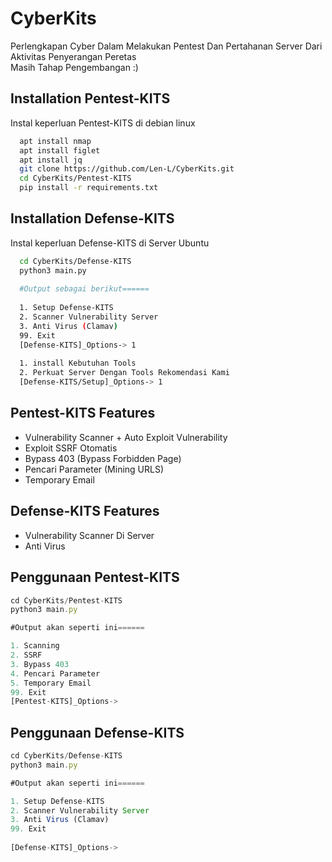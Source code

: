 # CyberKits
Perlengkapan Cyber Dalam Melakukan Pentest Dan Pertahanan Server Dari Aktivitas Penyerangan Peretas<br>
Masih Tahap Pengembangan :)
<br>
## Installation Pentest-KITS
Instal keperluan Pentest-KITS di debian linux
```bash
  apt install nmap 
  apt install figlet
  apt install jq
  git clone https://github.com/Len-L/CyberKits.git
  cd CyberKits/Pentest-KITS 
  pip install -r requirements.txt
```    
## Installation Defense-KITS
Instal keperluan Defense-KITS di Server Ubuntu
```bash
  cd CyberKits/Defense-KITS
  python3 main.py
  
  #Output sebagai berikut======
  
  1. Setup Defense-KITS 
  2. Scanner Vulnerability Server
  3. Anti Virus (Clamav) 
  99. Exit
  [Defense-KITS]_Options-> 1
 
  1. install Kebutuhan Tools
  2. Perkuat Server Dengan Tools Rekomendasi Kami
  [Defense-KITS/Setup]_Options-> 1
```    

## Pentest-KITS Features 
- Vulnerability Scanner + Auto Exploit Vulnerability 
- Exploit SSRF Otomatis
- Bypass 403 (Bypass Forbidden Page)
- Pencari Parameter (Mining URLS)
- Temporary Email

## Defense-KITS Features 
- Vulnerability Scanner Di Server
- Anti Virus

## Penggunaan Pentest-KITS
```javascript
cd CyberKits/Pentest-KITS
python3 main.py

#Output akan seperti ini======

1. Scanning
2. SSRF
3. Bypass 403
4. Pencari Parameter
5. Temporary Email
99. Exit
[Pentest-KITS]_Options->
```

## Penggunaan Defense-KITS
```javascript
cd CyberKits/Defense-KITS
python3 main.py

#Output akan seperti ini======

1. Setup Defense-KITS 
2. Scanner Vulnerability Server
3. Anti Virus (Clamav) 
99. Exit
 
[Defense-KITS]_Options-> 

```



